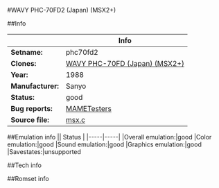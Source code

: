 #WAVY PHC-70FD2 (Japan) (MSX2+)

##Info

||Info|
|-----|-----|
|**Setname:**|phc70fd2
|**Clones:**|[WAVY PHC-70FD (Japan) (MSX2+)](phc70fd.md)
|**Year:**|1988
|**Manufacturer:**|Sanyo
|**Status:**|good
|**Bug reports:**|[MAMETesters](http://mametesters.org/view_all_set.php?type=1&temporary=y&search=msx.c)
|**Source file:**|[msx.c](https://github.com/mamedev/mame/blob/master/src/mess/drivers/msx.c)

##Emulation info
|| Status |
|-----|-----|
|Overall emulation:|good
|Color emulation:|good
|Sound emulation:|good
|Graphics emulation:|good
|Savestates:|unsupported

##Tech info

##Romset info

<!--- START OF EDITED COMMENT DO NOT TOUCH TEXT ABOVE-->
